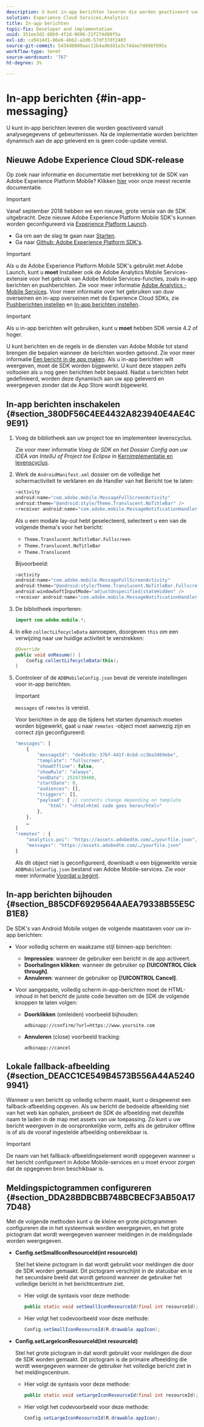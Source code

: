 ```yaml
---
description: U kunt in-app berichten leveren die worden geactiveerd vanuit analysegegevens of gebeurtenissen. Na de implementatie worden berichten dynamisch aan de app geleverd en is geen code-update vereist.
solution: Experience Cloud Services,Analytics
title: In-app berichten
topic-fix: Developer and implementation
uuid: 351ee3d2-80b9-4f2d-9696-21f274d89f5a
exl-id: ca9414d1-86e6-4bb2-a2d6-57df37df2403
source-git-commit: 5434d8809aac11b4ad6dd1a3c74dae7dd98f095a
workflow-type: tm+mt
source-wordcount: '767'
ht-degree: 3%

---
```


# In-app berichten {#in-app-messaging}

U kunt in-app berichten leveren die worden geactiveerd vanuit analysegegevens of gebeurtenissen. Na de implementatie worden berichten dynamisch aan de app geleverd en is geen code-update vereist.

## Nieuwe Adobe Experience Cloud SDK-release

Op zoek naar informatie en documentatie met betrekking tot de SDK van Adobe Experience Platform Mobile? Klikken [hier](https://aep-sdks.gitbook.io/docs/) voor onze meest recente documentatie.

>[!IMPORTANT]
>
>Vanaf september 2018 hebben we een nieuwe, grote versie van de SDK uitgebracht. Deze nieuwe Adobe Experience Platform Mobile SDK&#39;s kunnen worden geconfigureerd via [Experience Platform Launch](https://www.adobe.com/experience-platform/launch.html).

* Ga om aan de slag te gaan naar [Starten](https://launch.adobe.com/).
* Ga naar [Github: Adobe Experience Platform SDK&#39;s](https://github.com/Adobe-Marketing-Cloud/acp-sdks).

>[!IMPORTANT]
>
> Als u de Adobe Experience Platform Mobile SDK&#39;s gebruikt met Adobe Launch, kunt u **moet** Installeer ook de Adobe Analytics Mobile Services-extensie voor het gebruik van Adobe Mobile Services-functies, zoals in-app berichten en pushberichten. Zie voor meer informatie [Adobe Analytics - Mobile Services](https://aep-sdks.gitbook.io/docs/using-mobile-extensions/adobe-analytics-mobile-services). Voor meer informatie over het gebruiken van duw overseinen en in-app overseinen met de Experience Cloud SDKs, zie [Pushberichten instellen](https://aep-sdks.gitbook.io/docs/using-mobile-extensions/adobe-analytics-mobile-services#set-up-push-messaging) en [In-app berichten instellen](https://aep-sdks.gitbook.io/docs/using-mobile-extensions/adobe-analytics-mobile-services#set-up-in-app-messaging).

>[!IMPORTANT]
>
>Als u in-app berichten wilt gebruiken, kunt u **moet** hebben SDK versie 4.2 of hoger.

U kunt berichten en de regels in de diensten van Adobe Mobile tot stand brengen die bepalen wanneer de berichten worden getoond. Zie voor meer informatie [Een bericht in de app maken](/help/using/in-app-messaging/t-in-app-message/t-in-app-message.md). Als u in-app berichten wilt weergeven, moet de SDK worden bijgewerkt. U kunt deze stappen zelfs voltooien als u nog geen berichten hebt bepaald. Nadat u berichten hebt gedefinieerd, worden deze dynamisch aan uw app geleverd en weergegeven zonder dat de App Store wordt bijgewerkt.

## In-app berichten inschakelen {#section_380DF56C4EE4432A823940E4AE4C9E91}

1. Voeg de bibliotheek aan uw project toe en implementeer levenscyclus.

   Zie voor meer informatie *Voeg de SDK en het Dossier Config aan uw IDEA van IntelliJ of Project toe Eclipse* in [Kernimplementatie en levenscyclus](/help/android/getting-started/dev-qs.md).

1. Werk de `AndroidManifest.xml` dossier om de volledige het schermactiviteit te verklaren en de Handler van het Bericht toe te laten:

   ```java
   <activity  
   android:name="com.adobe.mobile.MessageFullScreenActivity"  
   android:theme="@android:style/Theme.Translucent.NoTitleBar" /> 
   <receiver android:name="com.adobe.mobile.MessageNotificationHandler" />
   ```

   Als u een modale lay-out hebt geselecteerd, selecteert u een van de volgende thema&#39;s voor het bericht:

   * `Theme.Translucent.NoTitleBar.Fullscreen`
   * `Theme.Translucent.NoTitleBar`
   * `Theme.Translucent`

   Bijvoorbeeld:

   ```java
   <activity 
   android:name="com.adobe.mobile.MessageFullScreenActivity" 
   android:theme="@android:style/Theme.Translucent.NoTitleBar.Fullscreen" 
   android:windowSoftInputMode="adjustUnspecified|stateHidden" /> 
   <receiver android:name="com.adobe.mobile.MessageNotificationHandler" />
   ```

1. De bibliotheek importeren:

   ```java
   import com.adobe.mobile.*;
   ```

1. In elke `collectLifecycleData` aanroepen, doorgeven `this` om een verwijzing naar uw huidige activiteit te verstrekken:

   ```java
   @Override 
   public void onResume() { 
       Config.collectLifecycleData(this); 
   }
   ```

1. Controleer of de `ADBMobileConfig.json` bevat de vereiste instellingen voor in-app berichten.

   >[!IMPORTANT]
   >
   >`messages` of `remotes` is vereist.

   Voor berichten in de app die tijdens het starten dynamisch moeten worden bijgewerkt, gaat u naar `remotes` -object moet aanwezig zijn en correct zijn geconfigureerd:

   ```js
   "messages": [ 
       { 
           "messageId": "de45c43c-37bf-441f-8cbd-cc3ba3469ebe", 
           "template": "fullscreen", 
           "showOffline": false, 
           "showRule": "always", 
           "endDate": 2524730400, 
           "startDate": 0, 
           "audiences": [], 
           "triggers": [], 
           "payload": { // contents change depending on template 
               "html": "<html>html code goes here</html>" 
           }, 
       }, 
       … 
   ] 
   "remotes" : { 
       "analytics.poi": "https://assets.adobedtm.com/…/yourfile.json", 
       "messages": "https://assets.adobedtm.com/…/yourfile.json" 
   }
   ```

   Als dit object niet is geconfigureerd, downloadt u een bijgewerkte versie `ADBMobileConfig.json` bestand van Adobe Mobile-services. Zie voor meer informatie [Voordat u begint](/help/android/getting-started/requirements.md).

## In-app berichten bijhouden {#section_B85CDF6929564AAEA79338B55E5CB1E8}

De SDK&#39;s van Android Mobile volgen de volgende maatstaven voor uw in-app berichten:

* Voor volledig scherm en waakzame stijl binnen-app berichten:

   * **Impressies**: wanneer de gebruiker een bericht in de app activeert.
   * **Doorhalingen klikken**: wanneer de gebruiker op **[!UICONTROL Click through]**.
   * **Annuleren**: wanneer de gebruiker op **[!UICONTROL Cancel]**.

* Voor aangepaste, volledig scherm in-app-berichten moet de HTML-inhoud in het bericht de juiste code bevatten om de SDK de volgende knoppen te laten volgen:

   * **Doorklikken** (omleiden) voorbeeld bijhouden:

      `adbinapp://confirm/?url=https://www.yoursite.com`
   * **Annuleren** (close) voorbeeld tracking:

      `adbinapp://cancel`

## Lokale fallback-afbeelding {#section_DEACC1CE549B4573B556A44A52409941}

Wanneer u een bericht op volledig scherm maakt, kunt u desgewenst een fallback-afbeelding opgeven. Als uw bericht de bedoelde afbeelding niet van het web kan ophalen, probeert de SDK de afbeelding met dezelfde naam te laden in de map met assets van uw toepassing. Zo kunt u uw bericht weergeven in de oorspronkelijke vorm, zelfs als de gebruiker offline is of als de vooraf ingestelde afbeelding onbereikbaar is.

>[!IMPORTANT]
>
>De naam van het fallback-afbeeldingselement wordt opgegeven wanneer u het bericht configureert in Adobe Mobile-services en u moet ervoor zorgen dat de opgegeven bron beschikbaar is.

## Meldingspictogrammen configureren {#section_DDA28BDBCBB748BCBECF3AB50A177D48}

Met de volgende methoden kunt u de kleine en grote pictogrammen configureren die in het systeemvak worden weergegeven, en het grote pictogram dat wordt weergegeven wanneer meldingen in de meldingslade worden weergegeven.

* **Config.setSmallIconResourceId(int resourceId)**

   Stel het kleine pictogram in dat wordt gebruikt voor meldingen die door de SDK worden gemaakt. Dit pictogram verschijnt in de statusbar en is het secundaire beeld dat wordt getoond wanneer de gebruiker het volledige bericht in het berichtcentrum ziet.

   * Hier volgt de syntaxis voor deze methode:

      ```java
      public static void setSmallIconResourceId(final int resourceId); 
      ```

   * Hier volgt het codevoorbeeld voor deze methode:

      ```java
      Config.setSmallIconResourceId(R.drawable.appIcon);
      ```

* **Config.setLargeIconResourceId(int resourceId)**

   Stel het grote pictogram in dat wordt gebruikt voor meldingen die door de SDK worden gemaakt. Dit pictogram is de primaire afbeelding die wordt weergegeven wanneer de gebruiker het volledige bericht ziet in het meldingscentrum.

   * Hier volgt de syntaxis voor deze methode:

      ```java
      public static void setLargeIconResourceId(final int resourceId); 
      ```

   * Hier volgt het codevoorbeeld voor deze methode:

      ```java
      Config.setLargeIconResourceId(R.drawable.appIcon); 
      ```
